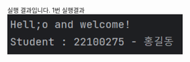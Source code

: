 실행 결과입니다.
1번 실행결과
<img src="https://github.com/22100275/PP_Project/blob/master/screenshots/%EC%8A%A4%ED%81%AC%EB%A6%B0%EC%83%B7%202023-09-01%20170221.png?raw=true" width="400"></img>
